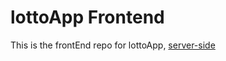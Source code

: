 # lottoApp Frontend 
 This is the frontEnd repo for lottoApp, [server-side](https://github.com/byverdu/lottoApp-backEnd)
